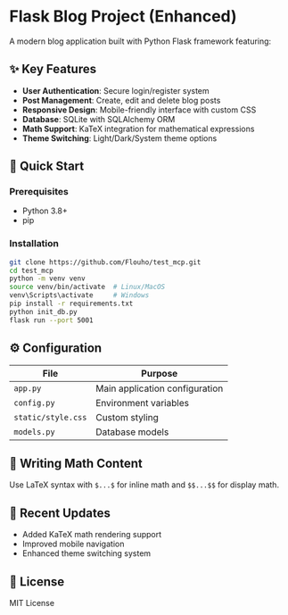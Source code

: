# Flask Blog Project (Enhanced)

A modern blog application built with Python Flask framework featuring:

## ✨ Key Features
- **User Authentication**: Secure login/register system
- **Post Management**: Create, edit and delete blog posts
- **Responsive Design**: Mobile-friendly interface with custom CSS
- **Database**: SQLite with SQLAlchemy ORM
- **Math Support**: KaTeX integration for mathematical expressions
- **Theme Switching**: Light/Dark/System theme options

## 🚀 Quick Start

### Prerequisites
- Python 3.8+
- pip

### Installation
```bash
git clone https://github.com/Flouho/test_mcp.git
cd test_mcp
python -m venv venv
source venv/bin/activate  # Linux/MacOS
venv\Scripts\activate     # Windows
pip install -r requirements.txt
python init_db.py
flask run --port 5001
```

## ⚙️ Configuration

| File | Purpose |
|------|---------|
| `app.py` | Main application configuration |
| `config.py` | Environment variables |
| `static/style.css` | Custom styling |
| `models.py` | Database models |

## 📝 Writing Math Content
Use LaTeX syntax with `$...$` for inline math and `$$...$$` for display math.

## 🌟 Recent Updates
- Added KaTeX math rendering support
- Improved mobile navigation
- Enhanced theme switching system

## 📜 License
MIT License

